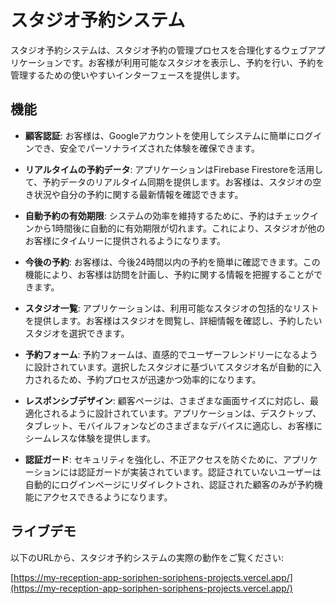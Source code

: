 # スタジオ予約システム

スタジオ予約システムは、スタジオ予約の管理プロセスを合理化するウェブアプリケーションです。お客様が利用可能なスタジオを表示し、予約を行い、予約を管理するための使いやすいインターフェースを提供します。

## 機能

- **顧客認証**: お客様は、Googleアカウントを使用してシステムに簡単にログインでき、安全でパーソナライズされた体験を確保できます。

- **リアルタイムの予約データ**: アプリケーションはFirebase Firestoreを活用して、予約データのリアルタイム同期を提供します。お客様は、スタジオの空き状況や自分の予約に関する最新情報を確認できます。

- **自動予約の有効期限**: システムの効率を維持するために、予約はチェックインから1時間後に自動的に有効期限が切れます。これにより、スタジオが他のお客様にタイムリーに提供されるようになります。

- **今後の予約**: お客様は、今後24時間以内の予約を簡単に確認できます。この機能により、お客様は訪問を計画し、予約に関する情報を把握することができます。

- **スタジオ一覧**: アプリケーションは、利用可能なスタジオの包括的なリストを提供します。お客様はスタジオを閲覧し、詳細情報を確認し、予約したいスタジオを選択できます。

- **予約フォーム**: 予約フォームは、直感的でユーザーフレンドリーになるように設計されています。選択したスタジオに基づいてスタジオ名が自動的に入力されるため、予約プロセスが迅速かつ効率的になります。

- **レスポンシブデザイン**: 顧客ページは、さまざまな画面サイズに対応し、最適化されるように設計されています。アプリケーションは、デスクトップ、タブレット、モバイルフォンなどのさまざまなデバイスに適応し、お客様にシームレスな体験を提供します。

- **認証ガード**: セキュリティを強化し、不正アクセスを防ぐために、アプリケーションには認証ガードが実装されています。認証されていないユーザーは自動的にログインページにリダイレクトされ、認証された顧客のみが予約機能にアクセスできるようになります。

## ライブデモ

以下のURLから、スタジオ予約システムの実際の動作をご覧ください:

[https://my-reception-app-soriphen-soriphens-projects.vercel.app/](https://my-reception-app-soriphen-soriphens-projects.vercel.app/)
